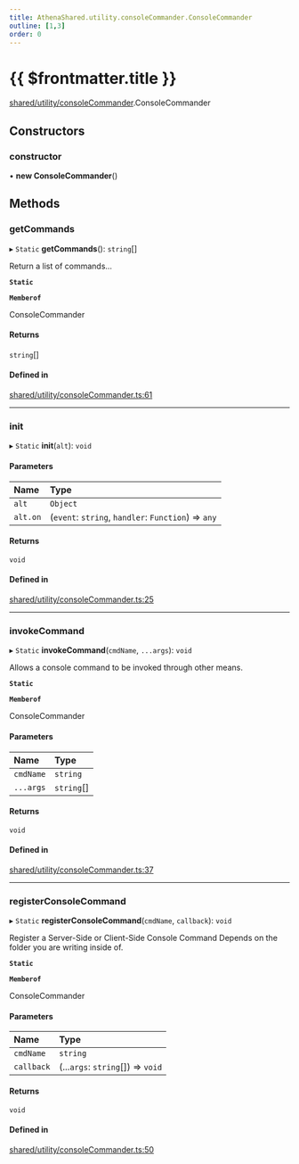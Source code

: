 ```yaml
---
title: AthenaShared.utility.consoleCommander.ConsoleCommander
outline: [1,3]
order: 0
---
```


# {{ $frontmatter.title }}


[shared/utility/consoleCommander](../modules/shared_utility_consoleCommander.md).ConsoleCommander

## Constructors

### constructor

• **new ConsoleCommander**()

## Methods

### getCommands

▸ `Static` **getCommands**(): `string`[]

Return a list of commands...

**`Static`**

**`Memberof`**

ConsoleCommander

#### Returns

`string`[]

#### Defined in

[shared/utility/consoleCommander.ts:61](https://github.com/Stuyk/altv-athena/blob/9c488f0/src/core/shared/utility/consoleCommander.ts#L61)

___

### init

▸ `Static` **init**(`alt`): `void`

#### Parameters

| Name | Type |
| :------ | :------ |
| `alt` | `Object` |
| `alt.on` | (`event`: `string`, `handler`: `Function`) => `any` |

#### Returns

`void`

#### Defined in

[shared/utility/consoleCommander.ts:25](https://github.com/Stuyk/altv-athena/blob/9c488f0/src/core/shared/utility/consoleCommander.ts#L25)

___

### invokeCommand

▸ `Static` **invokeCommand**(`cmdName`, `...args`): `void`

Allows a console command to be invoked through other means.

**`Static`**

**`Memberof`**

ConsoleCommander

#### Parameters

| Name | Type |
| :------ | :------ |
| `cmdName` | `string` |
| `...args` | `string`[] |

#### Returns

`void`

#### Defined in

[shared/utility/consoleCommander.ts:37](https://github.com/Stuyk/altv-athena/blob/9c488f0/src/core/shared/utility/consoleCommander.ts#L37)

___

### registerConsoleCommand

▸ `Static` **registerConsoleCommand**(`cmdName`, `callback`): `void`

Register a Server-Side or Client-Side Console Command
Depends on the folder you are writing inside of.

**`Static`**

**`Memberof`**

ConsoleCommander

#### Parameters

| Name | Type |
| :------ | :------ |
| `cmdName` | `string` |
| `callback` | (...`args`: `string`[]) => `void` |

#### Returns

`void`

#### Defined in

[shared/utility/consoleCommander.ts:50](https://github.com/Stuyk/altv-athena/blob/9c488f0/src/core/shared/utility/consoleCommander.ts#L50)
